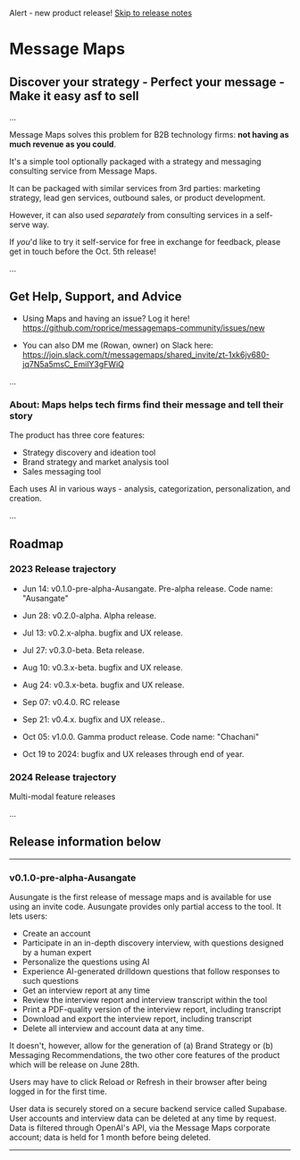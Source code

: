 Alert - new product release! [Skip to release notes](###v0.1.0-pre-alpha-Ausangate)


# Message Maps 
## Discover your strategy - Perfect your message - Make it easy asf to sell

...

Message Maps solves this problem for B2B technology firms: **not having as much revenue as you could**.

It's a simple tool optionally packaged with a strategy and messaging consulting service from Message Maps. 

It can be packaged with similar services from 3rd parties: marketing strategy, lead gen services, outbound sales, or product development.

However, it can also used _separately_ from consulting services in a self-serve way. 

If *you*'d like to try it self-service for free in exchange for feedback, please get in touch before the Oct. 5th release!

...

## Get Help, Support, and Advice

- Using Maps and having an issue? Log it here! https://github.com/roprice/messagemaps-community/issues/new

- You can also DM me (Rowan, owner) on Slack here: https://join.slack.com/t/messagemaps/shared_invite/zt-1xk6jv680-jq7N5a5msC_EmilY3gFWiQ

...

### About: Maps helps tech firms find their message and tell their story

The product has three core features:
- Strategy discovery and ideation tool
- Brand strategy and market analysis tool
- Sales messaging tool

Each uses AI in various ways - analysis, categorization, personalization, and creation.

...

## Roadmap

### 2023 Release trajectory
- Jun 14: v0.1.0-pre-alpha-Ausangate. Pre-alpha release. Code name: "Ausangate"
- Jun 28: v0.2.0-alpha. Alpha release. 
- Jul 13: v0.2.x-alpha. bugfix and UX release.
- Jul 27: v0.3.0-beta. Beta release. 
- Aug 10: v0.3.x-beta. bugfix and UX release.
- Aug 24: v0.3.x-beta. bugfix and UX release.
- Sep 07: v0.4.0. RC release
- Sep 21: v0.4.x. bugfix and UX release..
- Oct 05: v1.0.0. Gamma product release. Code name: "Chachani"

- Oct 19 to 2024: bugfix and UX releases through end of year.


### 2024 Release trajectory

Multi-modal feature releases

...

## Release information below

---
### v0.1.0-pre-alpha-Ausangate

Ausungate is the first release of message maps and is available for use using an invite code. Ausungate provides only partial access to the tool. It lets users:

- Create an account
- Participate in an in-depth discovery interview, with questions designed by a human expert
- Personalize the questions using AI
- Experience AI-generated drilldown questions that follow responses to such questions
- Get an interview report at any time
- Review the interview report and interview transcript within the tool
- Print a PDF-quality version of the interview report, including transcript
- Download and export the interview report, including transcript
- Delete all interview and account data at any time.

It doesn't, however, allow for the generation of (a) Brand Strategy or (b) Messaging Recommendations, the two other core features of the product which will be release on June 28th. 

Users may have to click Reload or Refresh in their browser after being logged in for the first time. 

User data is securely stored on a secure backend service called Supabase. User accounts and interview data can be deleted at any time by request. Data is filtered through OpenAI's API, via the Message Maps corporate account; data is held for 1 month before being deleted.

---



